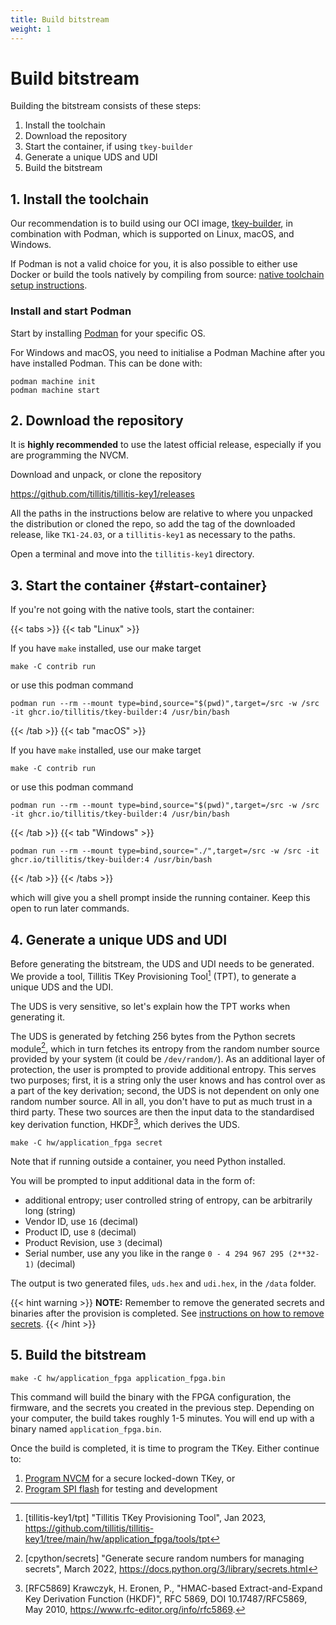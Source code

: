 ```yaml
---
title: Build bitstream
weight: 1
---
```

# Build bitstream

Building the bitstream consists of these steps:
1. Install the toolchain
2. Download the repository
3. Start the container, if using `tkey-builder`
4. Generate a unique UDS and UDI
5. Build the bitstream

## 1. Install the toolchain

Our recommendation is to build using our OCI image,
[tkey-builder](https://ghcr.io/tillitis/tkey-builder), in combination
with Podman, which is supported on Linux, macOS, and Windows.

If Podman is not a valid choice for you, it is also possible to either
use Docker or build the tools natively by compiling from source:
[native toolchain setup
instructions](https://github.com/tillitis/tillitis-key1/blob/main/doc/toolchain_setup.md).

### Install and start Podman
Start by installing [Podman](https://podman.io/docs/installation) for
your specific OS.

For Windows and macOS, you need to initialise a Podman Machine after
you have installed Podman. This can be done with:

```
podman machine init
podman machine start
```

## 2. Download the repository
It is **highly recommended** to use the latest official release,
especially if you are programming the NVCM.

Download and unpack, or clone the repository

https://github.com/tillitis/tillitis-key1/releases


All the paths in the instructions below are relative to where you
unpacked the distribution or cloned the repo, so add the tag of the
downloaded release, like `TK1-24.03`, or a `tillitis-key1` as
necessary to the paths.

Open a terminal and move into the `tillitis-key1` directory.

## 3. Start the container {#start-container}

If you're not going with the native tools, start the container:

{{< tabs >}}
{{< tab "Linux" >}}

If you have `make` installed, use our make target

```
make -C contrib run
```
or use this podman command
```
podman run --rm --mount type=bind,source="$(pwd)",target=/src -w /src -it ghcr.io/tillitis/tkey-builder:4 /usr/bin/bash
```

{{< /tab >}}
{{< tab "macOS" >}}

If you have `make` installed, use our make target

```
make -C contrib run
```
or use this podman command
```
podman run --rm --mount type=bind,source="$(pwd)",target=/src -w /src -it ghcr.io/tillitis/tkey-builder:4 /usr/bin/bash
```
{{< /tab >}}
{{< tab "Windows" >}}

```
podman run --rm --mount type=bind,source="./",target=/src -w /src -it ghcr.io/tillitis/tkey-builder:4 /usr/bin/bash
```

{{< /tab >}}
{{< /tabs >}}


which will give you a shell prompt inside the running container. Keep
this open to run later commands.

## 4. Generate a unique UDS and UDI
Before generating the bitstream, the UDS and UDI needs to be generated.
We provide a tool, Tillitis TKey Provisioning Tool[^1] (TPT), to generate a
unique UDS and the UDI.

[^1]:[tillitis-key1/tpt] "Tillitis TKey Provisioning Tool", Jan 2023,
<https://github.com/tillitis/tillitis-key1/tree/main/hw/application_fpga/tools/tpt>

The UDS is very sensitive, so let's explain how the TPT works when
generating it.

The UDS is generated by fetching 256 bytes from the Python secrets
module[^2], which in turn fetches its entropy from the random number
source provided by your system (it could be `/dev/random/`). As an
additional layer of protection, the user is prompted to provide
additional entropy. This serves two purposes; first, it is a string
only the user knows and has control over as a part of the key
derivation; second, the UDS is not dependent on only one random
number source. All in all, you don't have to put as much trust in a
third party. These two sources are then the input data to the
standardised key derivation function, HKDF[^3], which derives the UDS.

[^2]: [cpython/secrets] "Generate secure random numbers for managing secrets", March 2022,  <https://docs.python.org/3/library/secrets.html>

[^3]: [RFC5869] Krawczyk, H. Eronen, P., "HMAC-based
Extract-and-Expand Key Derivation Function (HKDF)", RFC 5869, DOI 10.17487/RFC5869, May 2010, <https://www.rfc-editor.org/info/rfc5869>.

```
make -C hw/application_fpga secret
```

Note that if running outside a container, you need Python installed.

You will be prompted to input additional data in the form of:
- additional entropy; user controlled string of entropy, can be
  arbitrarily long (string)
- Vendor ID, use `16` (decimal)
- Product ID,  use `8` (decimal)
- Product Revision, use `3` (decimal)
- Serial number, use any you like in the range `0 - 4 294 967 295
  (2**32-1)` (decimal)

The output is two generated files, `uds.hex` and `udi.hex`, in the
`/data` folder.

{{< hint warning >}}
**NOTE:**
Remember to remove the generated secrets and binaries after the
provision is completed. See [instructions on how to remove
secrets](unlocked/nvcm/#3-remove-traces-of-build).
{{< /hint >}}

## 5. Build the bitstream

```
make -C hw/application_fpga application_fpga.bin

```

This command will build the binary with the FPGA configuration, the
firmware, and the secrets you created in the previous step. Depending
on your computer, the build takes roughly 1-5 minutes. You will end up
with a binary named `application_fpga.bin`.

Once the build is completed, it is time to program the TKey. Either
continue to:

1. [Program NVCM](unlocked/nvcm) for a secure locked-down TKey, or
2. [Program SPI flash](unlocked/spiflash) for testing and development
